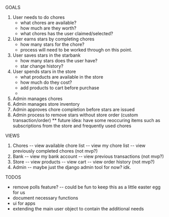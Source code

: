 GOALS

1. User needs to do chores
    * what chores are available?
    * how much are they worth?
    * what chores has the user claimed/selected?
2. User earns stars by completing chores
    * how many stars for the chore?
    * process will need to be worked through on this point.
3. User saves stars in the starbank
    * how many stars does the user have?
    * star change history?
4. User spends stars in the store
    * what products are available in the store
    * how much do they cost?
    * add products to cart before purchase
    * 
5. Admin manages chores
6. Admin manages store inventory
7. Admin approves chore completion before stars are issued
8. Admin process to remove stars without store order (custom transaction/order)
** future idea: have some reoccuring items such as subscriptions from the store and frequently used chores

VIEWS
1. Chores
    -- view available chore list
    -- view my chore list
    -- view previously completed chores (not mvp?)
2. Bank
    -- view my bank account
    -- view previous transactions (not mvp?)
3. Store
    -- view products
    -- view cart
    -- view order history (not mvp?)
4. Admin
    -- maybe just the django admin tool for now? idk.




TODOS
* remove polls feature? --  could be fun to keep this as a little easter egg for us
* document necessary functions
* ui for apps
* extending the main user object to contain the additional needs